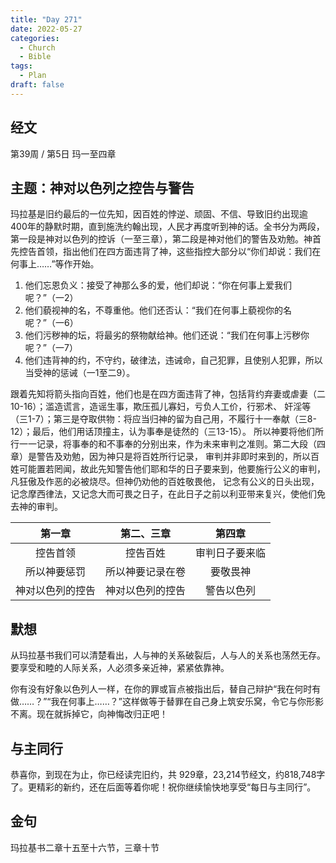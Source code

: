 ```yaml
---
title: "Day 271"
date: 2022-05-27
categories:
  - Church
  - Bible
tags:
  - Plan
draft: false
---
```


## 经文
第39周 / 第5日 玛一至四章

## 主题：神对以色列之控告与警告
玛拉基是旧约最后的一位先知，因百姓的悖逆、顽固、不信、导致旧约出现逾  400年的静默时期，直到施洗约翰出现，人民才再度听到神的话。全书分为两段，
第一段是神对以色列的控诉（一至三章），第二段是神对他们的警告及劝勉。神首先控告首领，指出他们在四方面违背了神，这些指控大部分以“你们却说：我们在何事上……”等作开始。

1. 他们忘恩负义：接受了神那么多的爱，他们却说：“你在何事上爱我们呢？”（一2）
2. 他们藐视神的名，不尊重他。他们还否认：“我们在何事上藐视你的名呢？”（一6）
3. 他们污秽神的坛，将最劣的祭物献给神。他们还说：“我们在何事上污秽你呢？”（一7）
4. 他们违背神的约，不守约，破律法，违诫命，自己犯罪，且使别人犯罪，所以当受神的惩诫（一1至二9）。

跟着先知将箭头指向百姓，他们也是在四方面违背了神，包括背约弃妻或虐妻（二  10-16）；滥造谎言，造谣生事，欺压孤儿寡妇，亏负人工价，行邪术、
奸淫等（三1-7）；第三是夺取供物：将应当归神的留为自己用，不履行十一奉献（三8-12）；最后，他们用话顶撞主，认为事奉是徒然的（三13-15）。
所以神要将他们所行一一记录，将事奉的和不事奉的分别出来，作为未来审判之准则。第二大段（四章）是警告及劝勉，因为神只是将百姓所行记录，
审判并非即时来到的，所以百姓可能置若罔闻，故此先知警告他们耶和华的日子要来到，他要施行公义的审判，凡狂傲及作恶的必被烧尽。但神仍劝他的百姓敬畏他，
记念有公义的日头出现，记念摩西律法，又记念大而可畏之日子，在此日子之前以利亚带来复兴，使他们免去神的审判。

|    第一章     | 第二、三章     |    第四章    |
|:----------:|:---------:|:---------:|
|    控告首领    | 控告百姓      |  审判日子要来临  |
|   所以神要惩罚   | 所以神要记录在卷  |   要敬畏神    |
|  神对以色列的控告  | 神对以色列的控告  |   警告以色列   |

## 默想
从玛拉基书我们可以清楚看出，人与神的关系破裂后，人与人的关系也荡然无存。要享受和睦的人际关系，人必须多亲近神，紧紧依靠神。

你有没有好象以色列人一样，在你的罪或盲点被指出后，替自己辩护“我在何时有做……？”“我在何事上……？”这样做等于替罪在自己身上筑安乐窝，令它与你形影不离。现在就拆掉它，向神悔改归正吧！

## 与主同行
恭喜你，到现在为止，你已经读完旧约，共  929章，23,214节经文，约818,748字了。更精彩的新约，还在后面等着你呢！祝你继续愉快地享受“每日与主同行”。

## 金句
玛拉基书二章十五至十六节，三章十节

[comment]: <> (## 附录)

